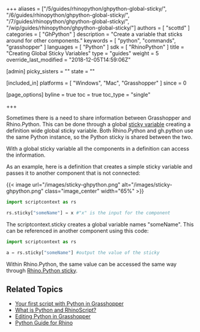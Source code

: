 +++
aliases = ["/5/guides/rhinopython/ghpython-global-sticky/", "/6/guides/rhinopython/ghpython-global-sticky/", "/7/guides/rhinopython/ghpython-global-sticky/", "/wip/guides/rhinopython/ghpython-global-sticky/"]
authors = [ "scottd" ]
categories = [ "GhPython" ]
description = "Create a variable that sticks around for other components."
keywords = [ "python", "commands", "grasshopper" ]
languages = [ "Python" ]
sdk = [ "RhinoPython" ]
title = "Creating Global Sticky Variables"
type = "guides"
weight = 5
override_last_modified = "2018-12-05T14:59:06Z"

[admin]
picky_sisters = ""
state = ""

[included_in]
platforms = [ "Windows", "Mac", "Grasshopper" ]
since = 0

[page_options]
byline = true
toc = true
toc_type = "single"

+++

Sometimes there is a need to share information between Grasshopper and Rhino.Python.  This can be done through a global [sticky variable](http://developer.rhino3d.com/samples/rhinopython/sticky-values/) creating a definition wide global sticky variable. Both Rhino.Python and gh.python use the same Python instance, so the Python sticky is shared between the two.

With a global sticky variable all the components in a definition can access the information.

As an example, here is a definition that creates a simple sticky variable and passes it to another component that is not connected:



{{< image url="/images/sticky-ghpython.png" alt="/images/sticky-ghpython.png" class="image_center" width="65%" >}}


```python
import scriptcontext as rs

rs.sticky["someName"] = x #"x" is the input for the component

```

The scriptcontext.sticky creates a global variable names "someName".  This can be referenced in another component using this code:


```python
import scriptcontext as rs

a = rs.sticky["someName"] #output the value of the sticky

```

Within Rhino.Python, the same value can be accessed the same way through [Rhino.Python sticky](http://developer.rhino3d.com/samples/rhinopython/sticky-values/).

## Related Topics

- [Your first script with Python in Grasshopper](/guides/rhinopython/what-is-rhinopython)
- [What is Python and RhinoScript?](/guides/rhinopython/what-is-rhinopython)
- [Editing Python in Grasshopper](/guides/rhinopython/python-running-scripts)
- [Python Guide for Rhino](/guides/rhinopython/)
